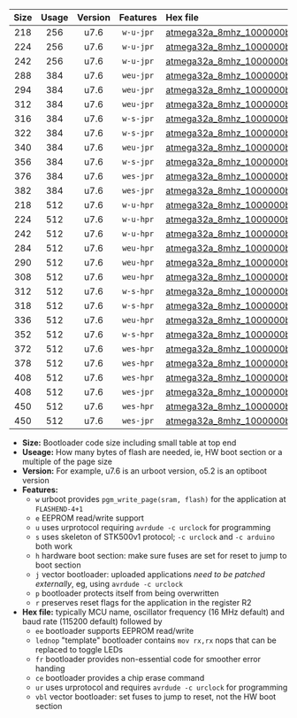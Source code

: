 |Size|Usage|Version|Features|Hex file|
|:-:|:-:|:-:|:-:|:--|
|218|256|u7.6|`w-u-jpr`|[atmega32a_8mhz_1000000bps_ur_vbl.hex](https://raw.githubusercontent.com/stefanrueger/urboot/main//atmega32a_8mhz_1000000bps_ur_vbl.hex)|
|224|256|u7.6|`w-u-jpr`|[atmega32a_8mhz_1000000bps_lednop_ur_vbl.hex](https://raw.githubusercontent.com/stefanrueger/urboot/main//atmega32a_8mhz_1000000bps_lednop_ur_vbl.hex)|
|242|256|u7.6|`w-u-jpr`|[atmega32a_8mhz_1000000bps_lednop_fr_ur_vbl.hex](https://raw.githubusercontent.com/stefanrueger/urboot/main//atmega32a_8mhz_1000000bps_lednop_fr_ur_vbl.hex)|
|288|384|u7.6|`weu-jpr`|[atmega32a_8mhz_1000000bps_ee_ur_vbl.hex](https://raw.githubusercontent.com/stefanrueger/urboot/main//atmega32a_8mhz_1000000bps_ee_ur_vbl.hex)|
|294|384|u7.6|`weu-jpr`|[atmega32a_8mhz_1000000bps_ee_lednop_ur_vbl.hex](https://raw.githubusercontent.com/stefanrueger/urboot/main//atmega32a_8mhz_1000000bps_ee_lednop_ur_vbl.hex)|
|312|384|u7.6|`weu-jpr`|[atmega32a_8mhz_1000000bps_ee_lednop_fr_ur_vbl.hex](https://raw.githubusercontent.com/stefanrueger/urboot/main//atmega32a_8mhz_1000000bps_ee_lednop_fr_ur_vbl.hex)|
|316|384|u7.6|`w-s-jpr`|[atmega32a_8mhz_1000000bps_vbl.hex](https://raw.githubusercontent.com/stefanrueger/urboot/main//atmega32a_8mhz_1000000bps_vbl.hex)|
|322|384|u7.6|`w-s-jpr`|[atmega32a_8mhz_1000000bps_lednop_vbl.hex](https://raw.githubusercontent.com/stefanrueger/urboot/main//atmega32a_8mhz_1000000bps_lednop_vbl.hex)|
|340|384|u7.6|`weu-jpr`|[atmega32a_8mhz_1000000bps_ee_lednop_fr_ce_ur_vbl.hex](https://raw.githubusercontent.com/stefanrueger/urboot/main//atmega32a_8mhz_1000000bps_ee_lednop_fr_ce_ur_vbl.hex)|
|356|384|u7.6|`w-s-jpr`|[atmega32a_8mhz_1000000bps_lednop_fr_vbl.hex](https://raw.githubusercontent.com/stefanrueger/urboot/main//atmega32a_8mhz_1000000bps_lednop_fr_vbl.hex)|
|376|384|u7.6|`wes-jpr`|[atmega32a_8mhz_1000000bps_ee_vbl.hex](https://raw.githubusercontent.com/stefanrueger/urboot/main//atmega32a_8mhz_1000000bps_ee_vbl.hex)|
|382|384|u7.6|`wes-jpr`|[atmega32a_8mhz_1000000bps_ee_lednop_vbl.hex](https://raw.githubusercontent.com/stefanrueger/urboot/main//atmega32a_8mhz_1000000bps_ee_lednop_vbl.hex)|
|218|512|u7.6|`w-u-hpr`|[atmega32a_8mhz_1000000bps_ur.hex](https://raw.githubusercontent.com/stefanrueger/urboot/main//atmega32a_8mhz_1000000bps_ur.hex)|
|224|512|u7.6|`w-u-hpr`|[atmega32a_8mhz_1000000bps_lednop_ur.hex](https://raw.githubusercontent.com/stefanrueger/urboot/main//atmega32a_8mhz_1000000bps_lednop_ur.hex)|
|242|512|u7.6|`w-u-hpr`|[atmega32a_8mhz_1000000bps_lednop_fr_ur.hex](https://raw.githubusercontent.com/stefanrueger/urboot/main//atmega32a_8mhz_1000000bps_lednop_fr_ur.hex)|
|284|512|u7.6|`weu-hpr`|[atmega32a_8mhz_1000000bps_ee_ur.hex](https://raw.githubusercontent.com/stefanrueger/urboot/main//atmega32a_8mhz_1000000bps_ee_ur.hex)|
|290|512|u7.6|`weu-hpr`|[atmega32a_8mhz_1000000bps_ee_lednop_ur.hex](https://raw.githubusercontent.com/stefanrueger/urboot/main//atmega32a_8mhz_1000000bps_ee_lednop_ur.hex)|
|308|512|u7.6|`weu-hpr`|[atmega32a_8mhz_1000000bps_ee_lednop_fr_ur.hex](https://raw.githubusercontent.com/stefanrueger/urboot/main//atmega32a_8mhz_1000000bps_ee_lednop_fr_ur.hex)|
|312|512|u7.6|`w-s-hpr`|[atmega32a_8mhz_1000000bps.hex](https://raw.githubusercontent.com/stefanrueger/urboot/main//atmega32a_8mhz_1000000bps.hex)|
|318|512|u7.6|`w-s-hpr`|[atmega32a_8mhz_1000000bps_lednop.hex](https://raw.githubusercontent.com/stefanrueger/urboot/main//atmega32a_8mhz_1000000bps_lednop.hex)|
|336|512|u7.6|`weu-hpr`|[atmega32a_8mhz_1000000bps_ee_lednop_fr_ce_ur.hex](https://raw.githubusercontent.com/stefanrueger/urboot/main//atmega32a_8mhz_1000000bps_ee_lednop_fr_ce_ur.hex)|
|352|512|u7.6|`w-s-hpr`|[atmega32a_8mhz_1000000bps_lednop_fr.hex](https://raw.githubusercontent.com/stefanrueger/urboot/main//atmega32a_8mhz_1000000bps_lednop_fr.hex)|
|372|512|u7.6|`wes-hpr`|[atmega32a_8mhz_1000000bps_ee.hex](https://raw.githubusercontent.com/stefanrueger/urboot/main//atmega32a_8mhz_1000000bps_ee.hex)|
|378|512|u7.6|`wes-hpr`|[atmega32a_8mhz_1000000bps_ee_lednop.hex](https://raw.githubusercontent.com/stefanrueger/urboot/main//atmega32a_8mhz_1000000bps_ee_lednop.hex)|
|408|512|u7.6|`wes-hpr`|[atmega32a_8mhz_1000000bps_ee_lednop_fr.hex](https://raw.githubusercontent.com/stefanrueger/urboot/main//atmega32a_8mhz_1000000bps_ee_lednop_fr.hex)|
|408|512|u7.6|`wes-jpr`|[atmega32a_8mhz_1000000bps_ee_lednop_fr_vbl.hex](https://raw.githubusercontent.com/stefanrueger/urboot/main//atmega32a_8mhz_1000000bps_ee_lednop_fr_vbl.hex)|
|450|512|u7.6|`wes-hpr`|[atmega32a_8mhz_1000000bps_ee_lednop_fr_ce.hex](https://raw.githubusercontent.com/stefanrueger/urboot/main//atmega32a_8mhz_1000000bps_ee_lednop_fr_ce.hex)|
|450|512|u7.6|`wes-jpr`|[atmega32a_8mhz_1000000bps_ee_lednop_fr_ce_vbl.hex](https://raw.githubusercontent.com/stefanrueger/urboot/main//atmega32a_8mhz_1000000bps_ee_lednop_fr_ce_vbl.hex)|

- **Size:** Bootloader code size including small table at top end
- **Useage:** How many bytes of flash are needed, ie, HW boot section or a multiple of the page size
- **Version:** For example, u7.6 is an urboot version, o5.2 is an optiboot version
- **Features:**
  + `w` urboot provides `pgm_write_page(sram, flash)` for the application at `FLASHEND-4+1`
  + `e` EEPROM read/write support
  + `u` uses urprotocol requiring `avrdude -c urclock` for programming
  + `s` uses skeleton of STK500v1 protocol; `-c urclock` and `-c arduino` both work
  + `h` hardware boot section: make sure fuses are set for reset to jump to boot section
  + `j` vector bootloader: uploaded applications *need to be patched externally*, eg, using `avrdude -c urclock`
  + `p` bootloader protects itself from being overwritten
  + `r` preserves reset flags for the application in the register R2
- **Hex file:** typically MCU name, oscillator frequency (16 MHz default) and baud rate (115200 default) followed by
  + `ee` bootloader supports EEPROM read/write
  + `lednop` "template" bootloader contains `mov rx,rx` nops that can be replaced to toggle LEDs
  + `fr` bootloader provides non-essential code for smoother error handing
  + `ce` bootloader provides a chip erase command
  + `ur` uses urprotocol and requires `avrdude -c urclock` for programming
  + `vbl` vector bootloader: set fuses to jump to reset, not the HW boot section
